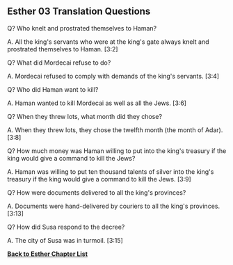 ## Esther 03 Translation Questions ##

Q? Who knelt and prostrated themselves to Haman?

A. All the king's servants who were at the king's gate always knelt and prostrated themselves to Haman. [3:2]

Q? What did Mordecai refuse to do?

A. Mordecai refused to comply with demands of the king's servants. [3:4]

Q? Who did Haman want to kill?

A. Haman wanted to kill Mordecai as well as all the Jews. [3:6]

Q? When they threw lots, what month did they chose?

A. When they threw lots, they chose the twelfth month (the month of Adar). [3:8]

Q? How much money was Haman willing to put into the king's treasury if the king would give a command to kill the Jews?

A. Haman was willing to put ten thousand talents of silver into the king's treasury if the king would give a command to kill the Jews. [3:9]

Q? How were documents delivered to all the king's provinces?

A. Documents were hand-delivered by couriers to all the king's provinces. [3:13]

Q? How did Susa respond to the decree?

A. The city of Susa was in turmoil. [3:15]

__[Back to Esther Chapter List](./)__

